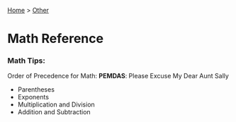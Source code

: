 [Home](../) > [Other](./)

# Math Reference

### Math Tips:

Order of Precedence for Math: **PEMDAS**: Please Excuse My Dear Aunt Sally

- Parentheses
- Exponents
- Multiplication and Division
- Addition and Subtraction

